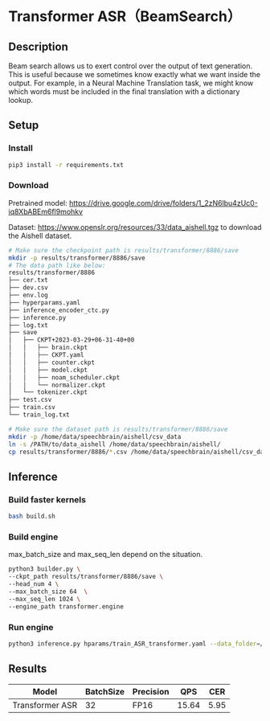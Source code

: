 # Transformer ASR（BeamSearch）

## Description

Beam search allows us to exert control over the output of text generation. This is useful because we sometimes know
exactly what we want inside the output. For example, in a Neural Machine Translation task, we might know which words
must be included in the final translation with a dictionary lookup.

## Setup

### Install

```bash
pip3 install -r requirements.txt
```

### Download

Pretrained model: <https://drive.google.com/drive/folders/1_2zN6lbu4zUc0-iq8XbABEm6fl9mohkv>

Dataset: <https://www.openslr.org/resources/33/data_aishell.tgz> to download the Aishell dataset.

```bash
# Make sure the checkpoint path is results/transformer/8886/save
mkdir -p results/transformer/8886/save
# The data path like below:
results/transformer/8886
├── cer.txt
├── dev.csv
├── env.log
├── hyperparams.yaml
├── inference_encoder_ctc.py
├── inference.py
├── log.txt
├── save
│   ├── CKPT+2023-03-29+06-31-40+00
│   │   ├── brain.ckpt
│   │   ├── CKPT.yaml
│   │   ├── counter.ckpt
│   │   ├── model.ckpt
│   │   ├── noam_scheduler.ckpt
│   │   └── normalizer.ckpt
│   └── tokenizer.ckpt
├── test.csv
├── train.csv
└── train_log.txt

# Make sure the dataset path is results/transformer/8886/save
mkdir -p /home/data/speechbrain/aishell/csv_data
ln -s /PATH/to/data_aishell /home/data/speechbrain/aishell/
cp results/transformer/8886/*.csv /home/data/speechbrain/aishell/csv_data
```

## Inference

### Build faster kernels

```bash
bash build.sh
```

### Build engine

max_batch_size and max_seq_len depend on the situation.

```bash
python3 builder.py \
--ckpt_path results/transformer/8886/save \
--head_num 4 \
--max_batch_size 64  \
--max_seq_len 1024 \
--engine_path transformer.engine
```

### Run engine

```bash
python3 inference.py hparams/train_ASR_transformer.yaml --data_folder=/home/data/speechbrain/aishell --engine_path transformer.engine 
```

## Results

| Model           | BatchSize | Precision | QPS   | CER  |
|-----------------|-----------|-----------|-------|------|
| Transformer ASR | 32        | FP16      | 15.64 | 5.95 |
